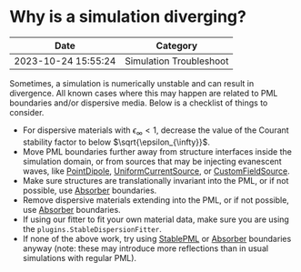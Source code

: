 # Why is a simulation diverging?

| Date       | Category    |
|------------|-------------|
| 2023-10-24 15:55:24 | Simulation Troubleshoot |


Sometimes, a simulation is numerically unstable and can result in
divergence. All known cases where this may happen are related to PML
boundaries and/or dispersive media. Below is a checklist of things to
consider.

-   For dispersive materials with $\epsilon_{\infty} < 1$, decrease the
    value of the Courant stability factor to below
    $\sqrt{\epsilon_{\infty}}$.
-   Move PML boundaries further away from structure interfaces inside
    the simulation domain, or from sources that may be injecting
    evanescent waves, like [PointDipole](https://docs.flexcompute.com/projects/tidy3d/en/latest/api/_autosummary/tidy3d.PointDipole.html#tidy3d.PointDipole), [UniformCurrentSource](https://docs.flexcompute.com/projects/tidy3d/en/latest/api/_autosummary/tidy3d.UniformCurrentSource.html#tidy3d.UniformCurrentSource), or [CustomFieldSource](https://docs.flexcompute.com/projects/tidy3d/en/latest/api/_autosummary/tidy3d.CustomFieldSource.html#tidy3d.CustomFieldSource).
-   Make sure structures are translationally invariant into the PML, or
    if not possible, use [Absorber](https://docs.flexcompute.com/projects/tidy3d/en/latest/api/_autosummary/tidy3d.Absorber.html#tidy3d.Absorber)
    boundaries.
-   Remove dispersive materials extending into the PML, or if not
    possible, use [Absorber](https://docs.flexcompute.com/projects/tidy3d/en/latest/api/_autosummary/tidy3d.Absorber.html#tidy3d.Absorber)
    boundaries.
-   If using our fitter to fit your own material data, make sure you are
    using the `plugins.StableDispersionFitter`.
-   If none of the above work, try using [StablePML](https://docs.flexcompute.com/projects/tidy3d/en/latest/api/_autosummary/tidy3d.StablePML.html#tidy3d.StablePML) or [Absorber](https://docs.flexcompute.com/projects/tidy3d/en/latest/api/_autosummary/tidy3d.Absorber.html#tidy3d.Absorber)
    boundaries anyway (note: these may introduce more reflections than
    in usual simulations with regular PML).

